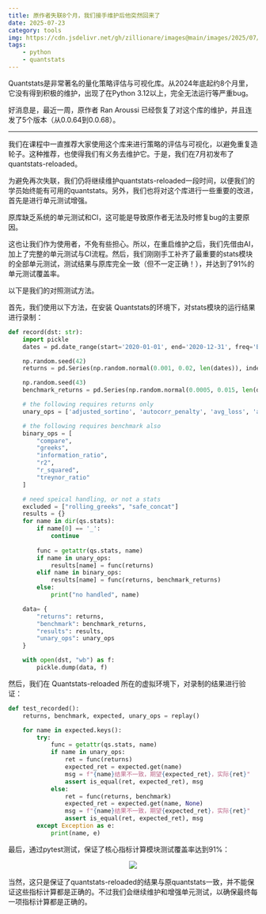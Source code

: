 ```yaml
---
title: 原作者失联8个月，我们接手维护后他突然回来了
date: 2025-07-23
category: tools
img: https://cdn.jsdelivr.net/gh/zillionare/images@main/images/2025/07/kamil-pietrzak-AlA8S9tALAs-unsplash.jpg
tags: 
    - python
    - quantstats
---
```


Quantstats是非常著名的量化策略评估与可视化库。从2024年底起约8个月里，它没有得到积极的维护，出现了在Python 3.12以上，完全无法运行等严重bug。

好消息是，最近一周，原作者 Ran Aroussi 已经恢复了对这个库的维护，并且连发了5个版本（从0.0.64到0.0.68）。

---

我们在课程中一直推荐大家使用这个库来进行策略的评估与可视化，以避免重复造轮子。这种推荐，也使得我们有义务去维护它。于是，我们在7月初发布了quantstats-reloaded。

为避免再次失联，我们仍将继续维护quantstats-reloaded一段时间，以便我们的学员始终能有可用的quantstats。另外，我们也将对这个库进行一些重要的改进，首先是进行单元测试增强。

原库缺乏系统的单元测试和CI，这可能是导致原作者无法及时修复bug的主要原因。

这也让我们作为使用者，不免有些担心。所以，在重启维护之后，我们先借由AI，加上了完整的单元测试与CI流程。然后，我们刚刚手工补齐了最重要的stats模块的全部单元测试，测试结果与原库完全一致（但不一定正确！），并达到了91%的单元测试覆盖率。

以下是我们的对照测试方法。

首先，我们使用以下方法，在安装 Quantstats的环境下，对stats模块的运行结果进行录制：

```python
def record(dst: str):
    import pickle
    dates = pd.date_range(start='2020-01-01', end='2020-12-31', freq='B')

    np.random.seed(42)
    returns = pd.Series(np.random.normal(0.001, 0.02, len(dates)), index=dates)

    np.random.seed(43)
    benchmark_returns = pd.Series(np.random.normal(0.0005, 0.015, len(dates)), index=dates)

    # the following requires returns only
    unary_ops = ['adjusted_sortino', 'autocorr_penalty', 'avg_loss', 'avg_return', 'avg_win', 'best', 'cagr', 'calmar', 'common_sense_ratio', 'comp', 'compsum', 'conditional_value_at_risk', 'consecutive_losses', 'consecutive_wins', 'cpc_index', 'cvar', 'distribution', 'drawdown_details', 'expected_return', 'expected_shortfall', 'exposure', 'gain_to_pain_ratio', 'geometric_mean', 'ghpr', 'implied_volatility', 'kelly_criterion', 'kurtosis', 'max_drawdown', 'monthly_returns', 'omega', 'outlier_loss_ratio', 'outlier_win_ratio', 'outliers', 'payoff_ratio', 'pct_rank', 'probabilistic_adjusted_sortino_ratio', 'probabilistic_ratio', 'probabilistic_sharpe_ratio', 'probabilistic_sortino_ratio', 'profit_factor', 'profit_ratio', 'rar', 'recovery_factor', 'remove_outliers', 'risk_of_ruin', 'risk_return_ratio', 'rolling_sharpe', 'rolling_sortino', 'rolling_volatility', 'ror', 'serenity_index', 'sharpe', 'skew', 'smart_sharpe', 'smart_sortino', 'sortino', 'tail_ratio', 'to_drawdown_series', 'ulcer_index', 'ulcer_performance_index', 'upi', 'validate_input', 'value_at_risk', 'var', 'volatility', 'win_loss_ratio', 'win_rate', 'worst']

    # the following requires benchmark also
    binary_ops = [
        "compare",
        "greeks",
        "information_ratio",
        "r2",
        "r_squared",
        "treynor_ratio"
    ]

    # need speical handling, or not a stats
    excluded = ["rolling_greeks", "safe_concat"]
    results = {}
    for name in dir(qs.stats):
        if name[0] == '_':
            continue
            
        func = getattr(qs.stats, name)
        if name in unary_ops:
            results[name] = func(returns)
        elif name in binary_ops:
            results[name] = func(returns, benchmark_returns)
        else:
            print("no handled", name)

    data= {
        "returns": returns,
        "benchmark": benchmark_returns,
        "results": results,
        "unary_ops": unary_ops
    }

    with open(dst, "wb") as f:
        pickle.dump(data, f)
```


然后，我们在 Quantstats-reloaded 所在的虚拟环境下，对录制的结果进行验证：

```python
def test_recorded():
    returns, benchmark, expected, unary_ops = replay()

    for name in expected.keys():
        try:
            func = getattr(qs.stats, name)
            if name in unary_ops:
                ret = func(returns)
                expected_ret = expected.get(name)
                msg = f"{name}结果不一致，期望{expected_ret}，实际{ret}"
                assert is_equal(ret, expected_ret), msg
            else:
                ret = func(returns, benchmark)
                expected_ret = expected.get(name, None)
                msg = f"{name}结果不一致，期望{expected_ret}，实际{ret}"
                assert is_equal(ret, expected_ret), msg
        except Exception as e:
            print(name, e)
```

最后，通过pytest测试，保证了核心指标计算模块测试覆盖率达到91%：

<div style='width:66%;text-align:center;margin: 0 auto 1rem'>
<img src='https://cdn.jsdelivr.net/gh/zillionare/images@main/images/2025/07/20250722191935.png'>
<span style='font-size:0.8em;display:inline-block;width:100%;text-align:center;color:grey'></span>
</div>


当然，这只是保证了quantstats-reloaded的结果与原quantstats一致，并不能保证这些指标计算都是正确的。不过我们会继续维护和增强单元测试，以确保最终每一项指标计算都是正确的。
